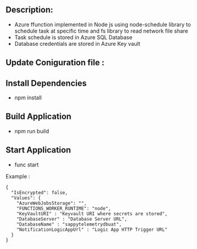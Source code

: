 ## Description:

* Azure ffunction implemented in Node js using node-schedule library to schedule task at specific time and fs library to read network file share
* Task schedule is stored in Azure SQL Database
* Database credentials are stored in Azure Key vault

## Update Coniguration file :

## Install Dependencies
* npm install

## Build Application
* npm run build

## Start Application
* func start

Example : 
```
{
  "IsEncrypted": false,
  "Values": {
    "AzureWebJobsStorage": "",
    "FUNCTIONS_WORKER_RUNTIME": "node",
    "KeyVaultURI" : "Keyvault URI where secrets are stored",
    "DatabaseServer" : "Database Server URL",
    "DatabaseName" : "sappytelemetrydbuat",
    "NotificationLogicAppUrl" : "Logic App HTTP Trigger URL"
  }
}
```
